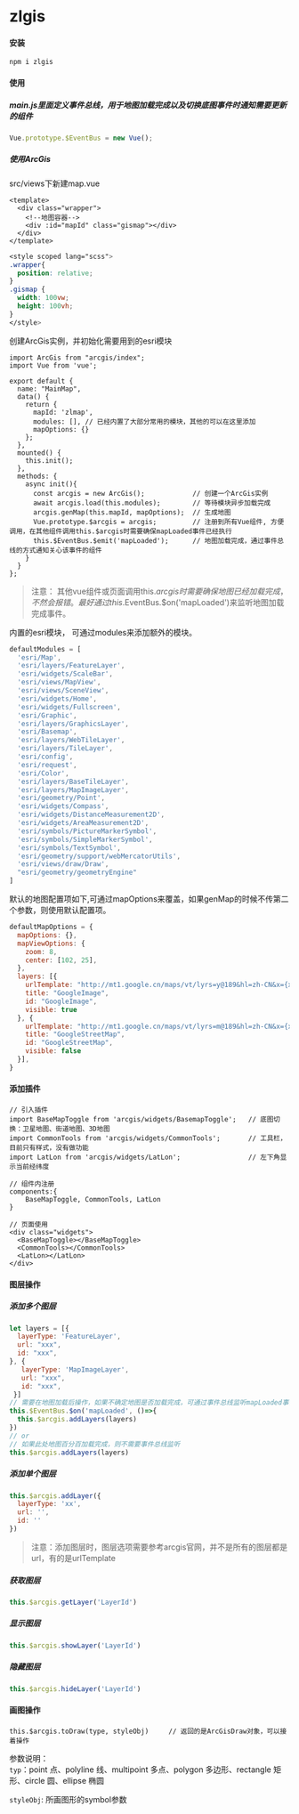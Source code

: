 # zlgis

#### 安装  
`npm i zlgis`

#### 使用
##### main.js里面定义事件总线，用于地图加载完成以及切换底图事件时通知需要更新的组件
```javascript
Vue.prototype.$EventBus = new Vue();
```

##### 使用ArcGis  

src/views下新建map.vue
```vue
<template>
  <div class="wrapper">
    <!--地图容器-->
    <div :id="mapId" class="gismap"></div> 
  </div>
</template>
```
```scss
<style scoped lang="scss">
.wrapper{
  position: relative;
}
.gismap {
  width: 100vw;
  height: 100vh;
}
</style>
```
创建ArcGis实例，并初始化需要用到的esri模块
```vue
import ArcGis from "arcgis/index";
import Vue from 'vue';      
    
export default {
  name: "MainMap",
  data() {
    return {
      mapId: 'zlmap',
      modules: [], // 已经内置了大部分常用的模块，其他的可以在这里添加
      mapOptions: {}
    };
  },
  mounted() {
    this.init();
  },
  methods: {
    async init(){
      const arcgis = new ArcGis();            // 创建一个ArcGis实例
      await arcgis.load(this.modules);        // 等待模块异步加载完成
      arcgis.genMap(this.mapId, mapOptions);  // 生成地图
      Vue.prototype.$arcgis = arcgis;         // 注册到所有Vue组件, 方便调用，在其他组件调用this.$arcgis时需要确保mapLoaded事件已经执行
      this.$EventBus.$emit('mapLoaded');      // 地图加载完成，通过事件总线的方式通知关心该事件的组件
    }
  }
};
```
> 注意： 其他vue组件或页面调用this.$arcgis时需要确保地图已经加载完成，
不然会报错。最好通过this.$EventBus.$on('mapLoaded')来监听地图加载完成事件。
  
内置的esri模块， 可通过modules来添加额外的模块。
```javascript
defaultModules = [
  'esri/Map',
  'esri/layers/FeatureLayer',
  'esri/widgets/ScaleBar',
  'esri/views/MapView',
  'esri/views/SceneView',
  'esri/widgets/Home',
  'esri/widgets/Fullscreen',
  'esri/Graphic',
  'esri/layers/GraphicsLayer',
  'esri/Basemap',
  'esri/layers/WebTileLayer',
  'esri/layers/TileLayer',
  'esri/config',
  'esri/request',
  'esri/Color',
  'esri/layers/BaseTileLayer',
  'esri/layers/MapImageLayer',
  'esri/geometry/Point',
  'esri/widgets/Compass',
  'esri/widgets/DistanceMeasurement2D',
  'esri/widgets/AreaMeasurement2D',
  'esri/symbols/PictureMarkerSymbol',
  'esri/symbols/SimpleMarkerSymbol',
  'esri/symbols/TextSymbol',
  'esri/geometry/support/webMercatorUtils',
  'esri/views/draw/Draw',
  "esri/geometry/geometryEngine"
]
```

默认的地图配置项如下,可通过mapOptions来覆盖，如果genMap的时候不传第二个参数，则使用默认配置项。
```javascript
defaultMapOptions = {
  mapOptions: {},
  mapViewOptions: {
    zoom: 8,
    center: [102, 25],
  },
  layers: [{
    urlTemplate: "http://mt1.google.cn/maps/vt/lyrs=y@189&hl=zh-CN&x={x}&y={y}&z={z}&s=Galil",
    title: "GoogleImage",
    id: "GoogleImage",
    visible: true
  }, {
    urlTemplate: "http://mt1.google.cn/maps/vt/lyrs=m@189&hl=zh-CN&x={x}&y={y}&z={z}&s=Galil",
    title: "GoogleStreetMap",
    id: "GoogleStreetMap",
    visible: false
  }],
}
```
#### 添加插件
```vue
// 引入插件
import BaseMapToggle from 'arcgis/widgets/BasemapToggle';   // 底图切换：卫星地图、街道地图、3D地图
import CommonTools from 'arcgis/widgets/CommonTools';       // 工具栏，目前只有样式，没有做功能
import LatLon from 'arcgis/widgets/LatLon';                 // 左下角显示当前经纬度
 
// 组件内注册    
components:{
    BaseMapToggle, CommonTools, LatLon
}
    
// 页面使用
<div class="widgets">
  <BaseMapToggle></BaseMapToggle>
  <CommonTools></CommonTools>
  <LatLon></LatLon>
</div>
```

#### 图层操作
##### 添加多个图层
```javascript
let layers = [{
  layerType: 'FeatureLayer',
  url: "xxx",
  id: "xxx",
}, {
   layerType: 'MapImageLayer',
   url: "xxx",
   id: "xxx",
 }]
// 需要在地图加载后操作，如果不确定地图是否加载完成，可通过事件总线监听mapLoaded事件
this.$EventBus.$on('mapLoaded', ()=>{
  this.$arcgis.addLayers(layers) 
}) 
// or
// 如果此处地图百分百加载完成，则不需要事件总线监听
this.$arcgis.addLayers(layers) 
```
##### 添加单个图层
```javascript
this.$arcgis.addLayer({
  layerType: 'xx',
  url: '',
  id: ''
}) 
```
> 注意：添加图层时，图层选项需要参考arcgis官网，并不是所有的图层都是url，有的是urlTemplate

##### 获取图层
```javascript
this.$arcgis.getLayer('LayerId')
```
##### 显示图层
```javascript
this.$arcgis.showLayer('LayerId')
```
##### 隐藏图层
```javascript
this.$arcgis.hideLayer('LayerId')
```

#### 画图操作
```vue
this.$arcgis.toDraw(type, styleObj)     // 返回的是ArcGisDraw对象，可以接着操作
```
参数说明：    
`typ`：point 点、polyline 线、multipoint 多点、polygon 多边形、rectangle 矩形、circle 圆、ellipse 椭圆
   
`styleObj`: 所画图形的symbol参数